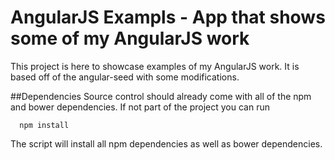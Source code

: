 # AngularJS Exampls - App that shows some of my AngularJS work
This project is here to showcase examples of my AngularJS work.
It is based off of the angular-seed with some modifications.


##Dependencies
Source control should already come with all of the npm and bower dependencies.
If not part of the project you can run

```
  npm install
```

The script will install all npm dependencies as well as bower dependencies.